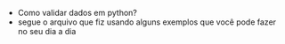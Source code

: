 - Como validar dados em python?
- segue o arquivo que fiz usando alguns exemplos que você pode fazer no seu dia a dia 
